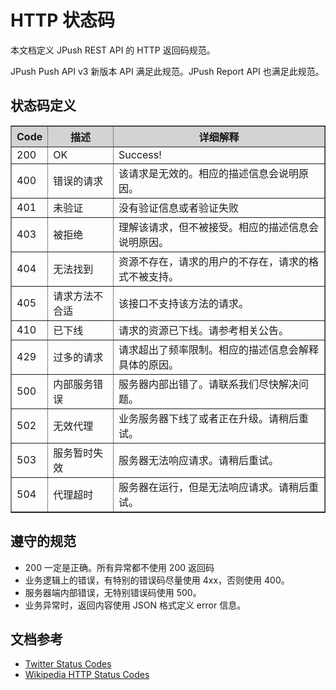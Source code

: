 # HTTP 状态码

本文档定义 JPush REST API 的 HTTP 返回码规范。

JPush Push API v3 新版本 API 满足此规范。JPush Report API 也满足此规范。

## 状态码定义

<div class="table-d" align="center" >
	<table border="1" width = "100%">
		<tr  bgcolor="#D3D3D3" >
			<th >Code</th>
			<th >描述</th>
			<th >详细解释</th>
		</tr>
		<tr >
			<td>200</td>
			<td>OK</td>
			<td>Success!</td>
		</tr>
		<tr >
			<td>400</td>
			<td>错误的请求</td>
			<td>该请求是无效的。相应的描述信息会说明原因。</td>
		</tr>
		<tr >
			<td>401</td>
			<td>未验证</td>
			<td>没有验证信息或者验证失败</td>
		</tr>
		<tr >
			<td>403</td>
			<td>被拒绝</td>
			<td>理解该请求，但不被接受。相应的描述信息会说明原因。</td>
		</tr>
		<tr >
			<td>404</td>
			<td>无法找到</td>
			<td>资源不存在，请求的用户的不存在，请求的格式不被支持。</td>
		</tr>
		<tr >
			<td>405</td>
			<td>请求方法不合适</td>
			<td>该接口不支持该方法的请求。</td>
		</tr>
		<tr >
			<td>410</td>
			<td>已下线</td>
			<td>请求的资源已下线。请参考相关公告。</td>
		</tr>
		<tr >
			<td>429</td>
			<td>过多的请求</td>
			<td>请求超出了频率限制。相应的描述信息会解释具体的原因。</td>
		</tr>
		<tr >
			<td>500</td>
			<td>内部服务错误</td>
			<td>服务器内部出错了。请联系我们尽快解决问题。</td>
		</tr>
		<tr >
			<td>502</td>
			<td>无效代理</td>
			<td>业务服务器下线了或者正在升级。请稍后重试。</td>
		</tr>
		<tr >
			<td>503</td>
			<td>服务暂时失效</td>
			<td>服务器无法响应请求。请稍后重试。</td>
		</tr>
		<tr >
			<td>504</td>
			<td>代理超时</td>
			<td>服务器在运行，但是无法响应请求。请稍后重试。</td>
		</tr>
	</table>
</div>


## 遵守的规范

+ 200 一定是正确。所有异常都不使用 200 返回码
+ 业务逻辑上的错误，有特别的错误码尽量使用 4xx，否则使用 400。
+ 服务器端内部错误，无特别错误码使用 500。
+ 业务异常时，返回内容使用 JSON 格式定义 error 信息。

## 文档参考

+ [Twitter Status Codes](http://docs.jpush.cn/display/dev/HTTP-Status-Code)
+ [Wikipedia HTTP Status Codes](http://wiki.jpushoa.com/display/KKPush/2013/04/16/Wikipedia+HTTP+Status+Codes)



